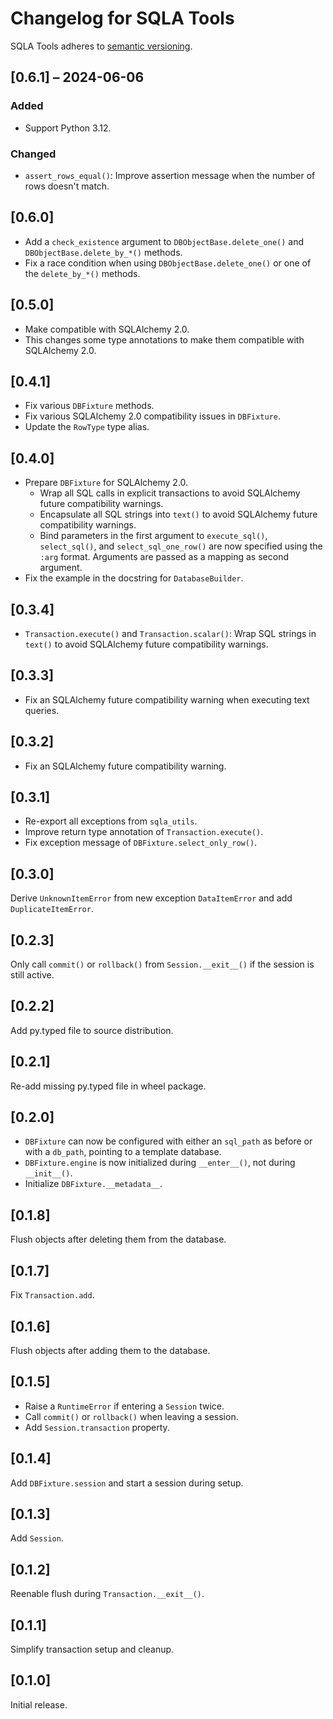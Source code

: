 # Changelog for SQLA Tools

SQLA Tools adheres to [semantic versioning](https://semver.org/).

## [0.6.1] – 2024-06-06

### Added

- Support Python 3.12.

### Changed

- `assert_rows_equal()`: Improve assertion message when the number of rows
  doesn't match.

## [0.6.0]

- Add a `check_existence` argument to `DBObjectBase.delete_one()` and
  `DBObjectBase.delete_by_*()` methods.
- Fix a race condition when using `DBObjectBase.delete_one()` or one of the
  `delete_by_*()` methods.

## [0.5.0]

- Make compatible with SQLAlchemy 2.0.
- This changes some type annotations to make them compatible with
  SQLAlchemy 2.0.

## [0.4.1]

- Fix various `DBFixture` methods.
- Fix various SQLAlchemy 2.0 compatibility issues in `DBFixture`.
- Update the `RowType` type alias.

## [0.4.0]

- Prepare `DBFixture` for SQLAlchemy 2.0.
    - Wrap all SQL calls in explicit transactions to avoid
      SQLAlchemy future compatibility warnings.
    - Encapsulate all SQL strings into `text()` to avoid
      SQLAlchemy future compatibility warnings.
    - Bind parameters in the first argument to `execute_sql()`,
      `select_sql()`, and `select_sql_one_row()` are now specified using
      the `:arg` format. Arguments are passed as a mapping as second
      argument.
- Fix the example in the docstring for `DatabaseBuilder`.

## [0.3.4]

- `Transaction.execute()` and `Transaction.scalar()`: Wrap SQL strings in
  `text()` to avoid SQLAlchemy future compatibility warnings.

## [0.3.3]

- Fix an SQLAlchemy future compatibility warning when executing text queries.

## [0.3.2]

- Fix an SQLAlchemy future compatibility warning.

## [0.3.1]

- Re-export all exceptions from `sqla_utils`.
- Improve return type annotation of `Transaction.execute()`.
- Fix exception message of `DBFixture.select_only_row()`.

## [0.3.0]

Derive `UnknownItemError` from new exception `DataItemError` and add
`DuplicateItemError`.

## [0.2.3]

Only call `commit()` or `rollback()` from `Session.__exit__()`
if the session is still active.

## [0.2.2]

Add py.typed file to source distribution.

## [0.2.1]

Re-add missing py.typed file in wheel package.

## [0.2.0]

- `DBFixture` can now be configured with either an `sql_path` as
  before or with a `db_path`, pointing to a template database.
- `DBFixture.engine` is now initialized during `__enter__()`, not
  during `__init__()`.
- Initialize `DBFixture.__metadata__`.

## [0.1.8]

Flush objects after deleting them from the database.

## [0.1.7]

Fix `Transaction.add`.

## [0.1.6]

Flush objects after adding them to the database.

## [0.1.5]

- Raise a `RuntimeError` if entering a `Session` twice.
- Call `commit()` or `rollback()` when leaving a session.
- Add `Session.transaction` property.

## [0.1.4]

Add `DBFixture.session` and start a session during setup.

## [0.1.3]

Add `Session`.

## [0.1.2]

Reenable flush during `Transaction.__exit__()`.

## [0.1.1]

Simplify transaction setup and cleanup.

## [0.1.0]

Initial release.
